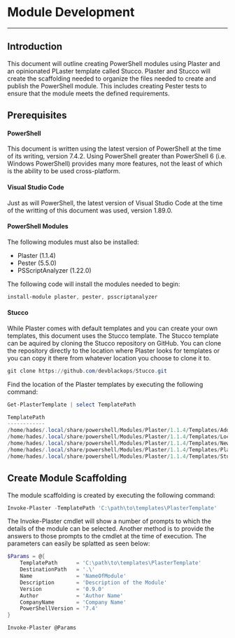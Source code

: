 # Module Development
---
## Introduction
This document will outline creating PowerShell modules using Plaster and an opinionated PLaster template called Stucco. Plaster and Stucco will create the scaffolding needed to organize the files needed to create and publish the PowerShell module. This includes creating Pester tests to ensure that the module meets the defined requirements. 

## Prerequisites
#### PowerShell
This document is written using the latest version of PowerShell at the time of its writing, version 7.4.2. Using PowerShell greater than PowerShell 6 (i.e. Windows PowerShell) provides many more features, not the least of which is the ability to be used cross-platform. 

#### Visual Studio Code
Just as will PowerShell, the latest version of Visual Studio Code at the time of the writting of this document was used, version 1.89.0. 

#### PowerShell Modules
The following modules must also be installed:
- Plaster (1.1.4)
- Pester (5.5.0)
- PSScriptAnalyzer (1.22.0)

The following code will install the modules needed to begin:

```powershell
install-module plaster, pester, psscriptanalyzer
```

#### Stucco
While Plaster comes with default templates and you can create your own templates, this document uses the Stucco template. The Stucco template can be aquired by cloning the Stucco repository on GitHub. You can clone the repository directly to the location where Plaster looks for templates or you can copy it there from whatever location you choose to clone it to. 

```powershell
git clone https://github.com/devblackops/Stucco.git
```
Find the location of the Plaster templates by executing the following command:
```powershell
Get-PlasterTemplate | select TemplatePath

TemplatePath
------------
/home/hades/.local/share/powershell/Modules/Plaster/1.1.4/Templates/AddPSScriptAnalyzerSettings
/home/hades/.local/share/powershell/Modules/Plaster/1.1.4/Templates/LocalTemplate
/home/hades/.local/share/powershell/Modules/Plaster/1.1.4/Templates/NewPowerShellScriptModule
/home/hades/.local/share/powershell/Modules/Plaster/1.1.4/Templates/PlasterTemplate
/home/hades/.local/share/powershell/Modules/Plaster/1.1.4/Templates/Stucco/Stucco
```

## Create Module Scaffolding
The module scaffolding is created by executing the following command:

```powershell
Invoke-Plaster -TemplatePath 'C:\path\to\templates\PlasterTemplate'
```

The Invoke-Plaster cmdlet will show a number of prompts to which the details of the module can be selected. Another method is to provide the answers to those prompts to the cmdlet at the time of execution. The parameters can easily be splatted as seen below:

```powershell
$Params = @{
    TemplatePath      = 'C:\path\to\templates\PlasterTemplate'
    DestinationPath   = '.\'
    Name              = 'NameOfModule'
    Description       = 'Description of the Module'
    Version           = '0.9.0'
    Author            = 'Author Name'
    CompanyName       = 'Company Name'
    PowerShellVersion = '7.4'
}

Invoke-Plaster @Params
```
